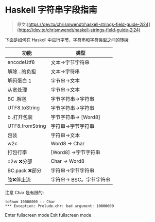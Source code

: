 # Haskell 字符串字段指南

> 原文:[https://dev.to/chrismwendt/haskell-strings-field-guide-2j24](https://dev.to/chrismwendt/haskell-strings-field-guide-2j24)

下面是如何在 Haskell 中进行字节、字符串和字符类型之间的转换:

| 功能 | 类型 |
| --- | --- |
| encodeUtf8 | 文本->字节字符串 |
| 解除…的负担 | 文本->字符串 |
| 解码蛋白 1 | 字节串->文本 |
| 从宽处理 | 字节串->文本 |
| BC .解包 | 字节字符串->字符串 |
| UTF8.toString | 字节字符串->字符串 |
| b .打开包装 | 字节字符串-> [Word8] |
| UTF8.fromString | 字符串->字节字符串 |
| 包装 | 字符串->文本 |
| w2c | Word8 -> Char |
| 打包行李 | [Word8] ->字节字符串 |
| c2w ❌分部 | Char -> Word8 |
| BC.pack ❌部分 | 字符串->字节字符串 |
| 弦❌停止流 | 字符串-> BSC。字节字符串 |

注意 Char 是有限的:

```
toEnum 10000000 :: Char
*** Exception: Prelude.chr: bad argument: 10000000 
```

Enter fullscreen mode Exit fullscreen mode